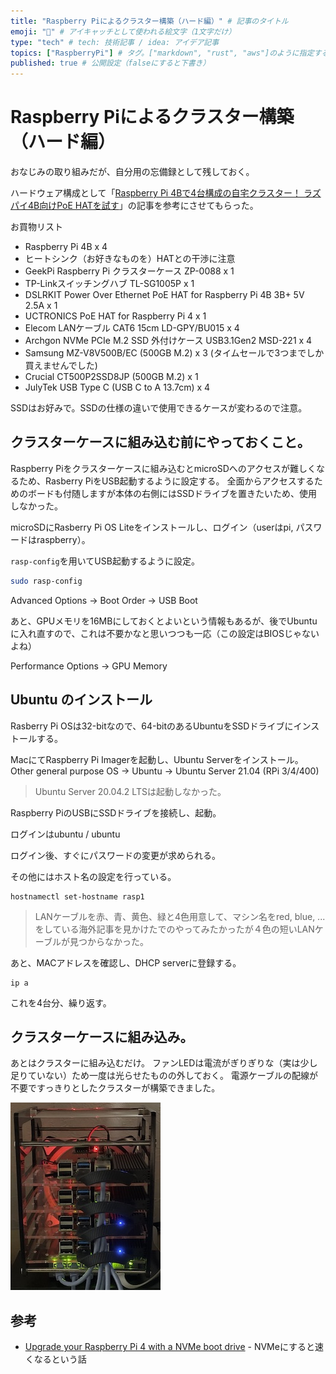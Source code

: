 ```yaml
---
title: "Raspberry Piによるクラスター構築（ハード編）" # 記事のタイトル
emoji: "🍓" # アイキャッチとして使われる絵文字（1文字だけ）
type: "tech" # tech: 技術記事 / idea: アイデア記事
topics: ["RaspberryPi"] # タグ。["markdown", "rust", "aws"]のように指定する
published: true # 公開設定（falseにすると下書き）
---
```

# Raspberry Piによるクラスター構築（ハード編）

おなじみの取り組みだが、自分用の忘備録として残しておく。

ハードウェア構成として「[Raspberry Pi 4Bで4台構成の自宅クラスター！ ラズパイ4B向けPoE HATを試す](https://internet.watch.impress.co.jp/docs/column/shimizu/1325054.html)」の記事を参考にさせてもらった。

お買物リスト
- Raspberry Pi 4B x 4
- ヒートシンク（お好きなものを）HATとの干渉に注意
- GeekPi Raspberry Pi クラスターケース ZP-0088 x 1
- TP-Linkスイッチングハブ TL-SG1005P x 1
- DSLRKIT Power Over Ethernet PoE HAT for Raspberry Pi 4B 3B+ 5V 2.5A x 1
- UCTRONICS PoE HAT for Raspberry Pi 4 x 1
- Elecom LANケーブル CAT6 15cm LD-GPY/BU015 x 4
- Archgon NVMe PCIe M.2 SSD 外付けケース USB3.1Gen2 MSD-221 x 4
- Samsung MZ-V8V500B/EC (500GB M.2) x 3 (タイムセールで3つまでしか買えませんでした)
- Crucial CT500P2SSD8JP (500GB M.2) x 1
- JulyTek USB Type C (USB C to A 13.7cm) x 4

SSDはお好みで。SSDの仕様の違いで使用できるケースが変わるので注意。

## クラスターケースに組み込む前にやっておくこと。

Raspberry Piをクラスターケースに組み込むとmicroSDへのアクセスが難しくなるため、Rasberry PiをUSB起動するように設定する。
全面からアクセスするためのボードも付随しますが本体の右側にはSSDドライブを置きたいため、使用しなかった。

microSDにRasberry Pi OS Liteをインストールし、ログイン（userはpi, パスワードはraspberry）。

`rasp-config`を用いてUSB起動するように設定。

```bash
sudo rasp-config
```

Advanced Options -> Boot Order -> USB Boot

あと、GPUメモリを16MBにしておくとよいという情報もあるが、後でUbuntuに入れ直すので、これは不要かなと思いつつも一応（この設定はBIOSじゃないよね）

Performance Options -> GPU Memory

## Ubuntu のインストール

Rasberry Pi OSは32-bitなので、64-bitのあるUbuntuをSSDドライブにインストールする。

MacにてRaspberry Pi Imagerを起動し、Ubuntu Serverをインストール。
Other general purpose OS -> Ubuntu -> Ubuntu Server 21.04 (RPi 3/4/400)

> Ubuntu Server 20.04.2 LTSは起動しなかった。

Raspberry PiのUSBにSSDドライブを接続し、起動。

ログインはubuntu / ubuntu

ログイン後、すぐにパスワードの変更が求められる。

その他にはホスト名の設定を行っている。

```
hostnamectl set-hostname rasp1
```

> LANケーブルを赤、青、黄色、緑と4色用意して、マシン名をred, blue, ...をしている海外記事を見かけたでのやってみたかったが４色の短いLANケーブルが見つからなかった。

あと、MACアドレスを確認し、DHCP serverに登録する。

```
ip a
```

これを4台分、繰り返す。

## クラスターケースに組み込み。

あとはクラスターに組み込むだけ。
ファンLEDは電流がぎりぎりな（実は少し足りていない）ため一度は光らせたものの外しておく。
電源ケーブルの配線が不要ですっきりとしたクラスターが構築できました。

![](/images/articles/RaspberryPi4Cluster2.jpg)

## 参考

- [Upgrade your Raspberry Pi 4 with a NVMe boot drive](https://alexellisuk.medium.com/upgrade-your-raspberry-pi-4-with-a-nvme-boot-drive-d9ab4e8aa3c2) - NVMeにすると速くなるという話
